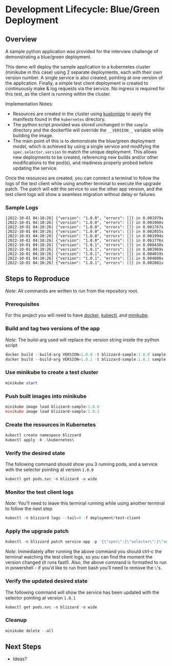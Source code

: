 # Development Lifecycle: Blue/Green Deployment

## Overview
A sample python application was provided for the interview challenge of demonstrating a blue/green deployment.

This demo will deploy the sample application to a kubernetes cluster (minikube in this case) using 2 separate deployments, each with their own version number.
A single service is also created, pointing at one version of the application.
Finally, a simple test client deployment is created to continuously make & log requests via the service.
No ingress is required for this test, as the client is running within the cluster.

Implementation Notes:
- Resources are created in the cluster using [kustomize](https://kubectl.docs.kubernetes.io/references/kustomize/kustomization/) to apply the manifests found in the `kubernetes` directory.
- The python script provided was stored unchanged in the `sample` directory and the dockerfile will override the `__VERSION__` variable while building the image.
- The main point of this is to demonstrate the blue/green deployment model, which is achieved by using a single service and modifying the `spec.selector.version` to match the unique deployment. This allows new deployments to be created, referencing new builds and/or other modifications to the pod(s), and readiness properly probed before updating the service.

Once the resources are created, you can connect a terminal to follow the logs of the test client while using another terminal to execute the upgrade patch.
The patch will edit the service to use the other app version, and the test client logs will show a seamless migration without delay or failures.

### Sample Logs
```text
[2022-10-01 04:10:26] {"version": "1.0.0", "errors": []} in 0.001979s
[2022-10-01 04:10:26] {"version": "1.0.0", "errors": []} in 0.001960s
[2022-10-01 04:10:26] {"version": "1.0.0", "errors": []} in 0.001767s
[2022-10-01 04:10:26] {"version": "1.0.0", "errors": []} in 0.002055s
[2022-10-01 04:10:26] {"version": "1.0.0", "errors": []} in 0.001994s
[2022-10-01 04:10:26] {"version": "1.0.0", "errors": []} in 0.061776s
[2022-10-01 04:10:26] {"version": "1.0.1", "errors": []} in 0.008438s
[2022-10-01 04:10:26] {"version": "1.0.1", "errors": []} in 0.001969s
[2022-10-01 04:10:26] {"version": "1.0.1", "errors": []} in 0.004019s
[2022-10-01 04:10:26] {"version": "1.0.1", "errors": []} in 0.004008s
[2022-10-01 04:10:26] {"version": "1.0.1", "errors": []} in 0.002081s
```

## Steps to Reproduce
_Note_: All commands are written to run from the repository root.

### Prerequisites
For this project you will need to have [docker](https://www.docker.com/), [kubectl](https://kubernetes.io/docs/tasks/tools/), and [minikube](https://minikube.sigs.k8s.io/docs/start/).

### Build and tag two versions of the app
_Note_: The build-arg used will replace the version string inside the python script
```powershell
docker build --build-arg VERSION=1.0.0 -t blizzard-sample:1.0.0 sample
docker build --build-arg VERSION=1.0.1 -t blizzard-sample:1.0.1 sample
```

### Use minikube to create a test cluster
```powershell
minikube start
```

### Push built images into minikube
```powershell
minikube image load blizzard-sample:1.0.0
minikube image load blizzard-sample:1.0.1
```

### Create the resources in Kubernetes
```powershell
kubectl create namespace blizzard
kubectl apply -k .\kubernetes\
```

### Verify the desired state
The following command should show you 3 running pods, and a service with the selector pointing at version `1.0.0`
```powershell
kubectl get pods,svc -n blizzard -o wide
```

### Monitor the test client logs
_Note_: You'll need to leave this terminal running while using another terminal to follow the next step
```powershell
kubectl -n blizzard logs --tail=0 -f deployment/test-client
```

### Apply the upgrade patch
```powershell
kubectl -n blizzard patch service app -p '{\"spec\":{\"selector\":{\"version\":\"1.0.1\"}}}'
```
_Note_: Immediately after running the above command you should ctrl-c the terminal watching the test client logs, so you can find the moment the version changed (it runs fast!). Also, the above command is formatted to run in powershell - if you'd like to run from bash you'll need to remove the `\`'s.

### Verify the updated desired state
The following command will show the service has been updated with the selector pointing at version `1.0.1`
```powershell
kubectl get pods,svc -n blizzard -o wide
```

### Cleanup
```powershell
minikube delete --all
```

## Next Steps
- Ideas?